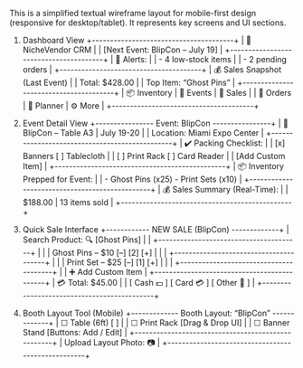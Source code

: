 This is a simplified textual wireframe layout for mobile-first design (responsive for desktop/tablet). It represents key screens and UI sections.

1. Dashboard View
+---------------------------------------+
|  🚀 NicheVendor CRM                  |
|  [Next Event: BlipCon – July 19]      |
+---------------------------------------+
| 🔔 Alerts:                           |
|  - 4 low-stock items                 |
|  - 2 pending orders                  |
+---------------------------------------+
| 💰 Sales Snapshot (Last Event)       |
|  Total: $428.00                      |
|  Top Item: “Ghost Pins”              |
+---------------------------------------+
| 📦 Inventory | 📅 Events | 💸 Sales   |
| 📝 Orders    | 🧰 Planner | ⚙️ More   |
+---------------------------------------+

2. Event Detail View
+---------------- Event: BlipCon ----------------+
| 📍 BlipCon – Table A3 | July 19-20             |
| Location: Miami Expo Center                   |
+-----------------------------------------------+
| ✔️ Packing Checklist:                         |
|  [x] Banners       [ ] Tablecloth             |
|  [ ] Print Rack    [ ] Card Reader            |
|  [Add Custom Item]                            |
+-----------------------------------------------+
| 📦 Inventory Prepped for Event:               |
|  - Ghost Pins (x25)  - Print Sets (x10)       |
+-----------------------------------------------+
| 💰 Sales Summary (Real-Time):                 |
|  $188.00 | 13 items sold                      |
+-----------------------------------------------+

3. Quick Sale Interface
+------------ NEW SALE (BlipCon) -------------+
| Search Product: 🔍 [Ghost Pins]             |
| +---------------------------------------+  |
| | Ghost Pins – $10 [–] [2] [+]          |  |
| +---------------------------------------+  |
| | Print Set – $25 [–] [1] [+]           |  |
| +---------------------------------------+  |
| ➕ Add Custom Item                       |
+--------------------------------------------+
| 💳 Total: $45.00                          |
| [ Cash 💵 ] [ Card 💳 ] [ Other 🔁 ]       |
+--------------------------------------------+

4. Booth Layout Tool (Mobile)
+------------- Booth Layout: “BlipCon” -------------+
| ☐ Table (6ft)        [ ]                          |
| ☐ Print Rack         [Drag & Drop UI]             |
| ☐ Banner Stand       [Buttons: Add / Edit]        |
+---------------------------------------------------+
| Upload Layout Photo: 📷                          |
+---------------------------------------------------+

